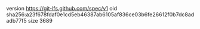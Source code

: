 version https://git-lfs.github.com/spec/v1
oid sha256:a23f678fdaf0e1cd5eb46387ab6105af836ce03b6fe26612f0b7dc8adadb77f5
size 3689
